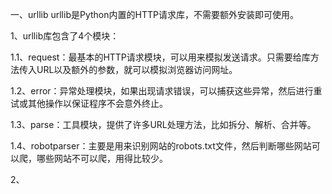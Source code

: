 一、urllib
urllib是Python内置的HTTP请求库，不需要额外安装即可使用。

1、urllib库包含了4个模块：

   1.1、request：最基本的HTTP请求模块，可以用来模拟发送请求。只需要给库方法传入URL以及额外的参数，就可以模拟浏览器访问网址。
   
   1.2、error：异常处理模块，如果出现请求错误，可以捕获这些异常，然后进行重试或其他操作以保证程序不会意外终止。
   
   1.3、parse：工具模块，提供了许多URL处理方法，比如拆分、解析、合并等。
   
   1.4、robotparser：主要是用来识别网站的robots.txt文件，然后判断哪些网站可以爬，哪些网站不可以爬，用得比较少。
   
2、
